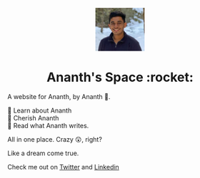 <p align="center">
  <a href="#">
    <img style={border-radius: 50%;} alt="Ananth's pic" src="assets/images/prof-pic.jpg" width="110" />
  </a>
</p>
<h1 align="center">
  Ananth's Space :rocket:
</h1>  

A website for Ananth, by Ananth :tada:.   

:star2: Learn about Ananth    
:star2: Cherish Ananth     
:star2: Read what Ananth writes.     

All in one place. Crazy :astonished:, right?    

Like a dream come true.   
  
Check me out on [Twitter](https://twitter.com/ananthp_) and [Linkedin](https://linkedin.com/in/ananth-preetham)